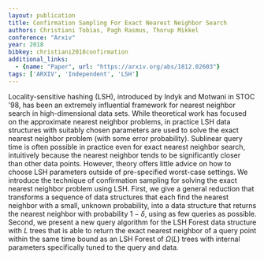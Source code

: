 ```yaml
---
layout: publication
title: Confirmation Sampling For Exact Nearest Neighbor Search
authors: Christiani Tobias, Pagh Rasmus, Thorup Mikkel
conference: "Arxiv"
year: 2018
bibkey: christiani2018confirmation
additional_links:
  - {name: "Paper", url: "https://arxiv.org/abs/1812.02603"}
tags: ['ARXIV', 'Independent', 'LSH']
---
```

Locality-sensitive hashing (LSH), introduced by Indyk and Motwani in STOC '98, has been an extremely influential framework for nearest neighbor search in high-dimensional data sets. While theoretical work has focused on the approximate nearest neighbor problems, in practice LSH data structures with suitably chosen parameters are used to solve the exact nearest neighbor problem (with some error probability). Sublinear query time is often possible in practice even for exact nearest neighbor search, intuitively because the nearest neighbor tends to be significantly closer than other data points. However, theory offers little advice on how to choose LSH parameters outside of pre-specified worst-case settings. We introduce the technique of confirmation sampling for solving the exact nearest neighbor problem using LSH. First, we give a general reduction that transforms a sequence of data structures that each find the nearest neighbor with a small, unknown probability, into a data structure that returns the nearest neighbor with probability $1-\delta$, using as few queries as possible. Second, we present a new query algorithm for the LSH Forest data structure with $L$ trees that is able to return the exact nearest neighbor of a query point within the same time bound as an LSH Forest of $\Omega(L)$ trees with internal parameters specifically tuned to the query and data.
